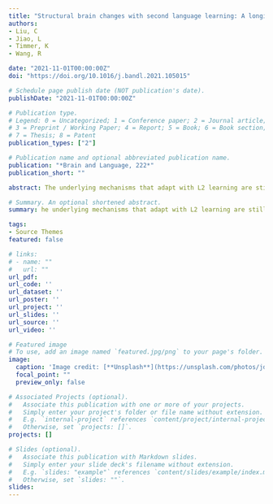 ```yaml
---
title: "Structural brain changes with second language learning: A longitudinal voxel-based morphometry study"
authors:
- Liu, C
- Jiao, L
- Timmer, K
- Wang, R 

date: "2021-11-01T00:00:00Z"
doi: "https://doi.org/10.1016/j.bandl.2021.105015"

# Schedule page publish date (NOT publication's date).
publishDate: "2021-11-01T00:00:00Z"

# Publication type.
# Legend: 0 = Uncategorized; 1 = Conference paper; 2 = Journal article;
# 3 = Preprint / Working Paper; 4 = Report; 5 = Book; 6 = Book section;
# 7 = Thesis; 8 = Patent
publication_types: ["2"]

# Publication name and optional abbreviated publication name.
publication: "*Brain and Language, 222*"
publication_short: ""

abstract: The underlying mechanisms that adapt with L2 learning are still poorly understood. The present longitudinal study examined the effects of L2 learning on grey matter structure of Chinese college freshmen majoring in English. Participants were scanned twice, one year apart. Our voxel-based morphometry analyses revealed that gray matter volume (GMV) decreased in the left anterior cingulate cortex (ACC) and right inferior frontal gyrus (IFG) after L2 learning for one year. Critically, these structural adaptations correlated with changes in participants' language control ability across L2 learning. Moreover, age of acquisition of L2 was a significant predictor of volumetric change in the left ACC and L2 proficiency was a significant predictor of volumetric change in the right IFG. Overall, these findings enrich our understanding of the dynamic nature of structural brain adaptations, and the mechanisms these adaptations index, as a function of classroom L2 learning.

# Summary. An optional shortened abstract.
summary: he underlying mechanisms that adapt with L2 learning are still poorly understood. The present longitudinal study examined the effects of L2 learning on grey matter structure of Chinese college freshmen majoring in English...

tags:
- Source Themes
featured: false

# links:
# - name: ""
#   url: ""
url_pdf: 
url_code: ''
url_dataset: ''
url_poster: ''
url_project: ''
url_slides: ''
url_source: ''
url_video: ''

# Featured image
# To use, add an image named `featured.jpg/png` to your page's folder. 
image:
  caption: 'Image credit: [**Unsplash**](https://unsplash.com/photos/jdD8gXaTZsc)'
  focal_point: ""
  preview_only: false

# Associated Projects (optional).
#   Associate this publication with one or more of your projects.
#   Simply enter your project's folder or file name without extension.
#   E.g. `internal-project` references `content/project/internal-project/index.md`.
#   Otherwise, set `projects: []`.
projects: []

# Slides (optional).
#   Associate this publication with Markdown slides.
#   Simply enter your slide deck's filename without extension.
#   E.g. `slides: "example"` references `content/slides/example/index.md`.
#   Otherwise, set `slides: ""`.
slides:
---
```


